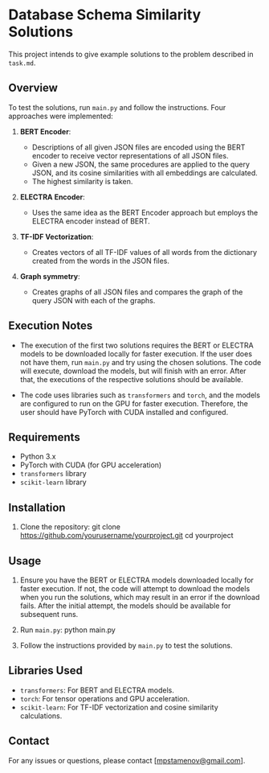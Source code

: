 # Database Schema Similarity Solutions

This project intends to give example solutions to the problem described in `task.md`.

## Overview

To test the solutions, run `main.py` and follow the instructions. Four approaches were implemented:

1. **BERT Encoder**:
   - Descriptions of all given JSON files are encoded using the BERT encoder to receive vector representations of all JSON files.
   - Given a new JSON, the same procedures are applied to the query JSON, and its cosine similarities with all embeddings are calculated.
   - The highest similarity is taken.

2. **ELECTRA Encoder**:
   - Uses the same idea as the BERT Encoder approach but employs the ELECTRA encoder instead of BERT.

3. **TF-IDF Vectorization**:
   - Creates vectors of all TF-IDF values of all words from the dictionary created from the words in the JSON files.

4. **Graph symmetry**:
   - Creates graphs of all JSON files and compares the graph of the query JSON with each of the graphs.

## Execution Notes

- The execution of the first two solutions requires the BERT or ELECTRA models to be downloaded locally for faster execution. If the user does not have them, run `main.py` and try using the chosen solutions. The code will execute, download the models, but will finish with an error. After that, the executions of the respective solutions should be available.

- The code uses libraries such as `transformers` and `torch`, and the models are configured to run on the GPU for faster execution. Therefore, the user should have PyTorch with CUDA installed and configured.

## Requirements

- Python 3.x
- PyTorch with CUDA (for GPU acceleration)
- `transformers` library
- `scikit-learn` library

## Installation

1. Clone the repository:
   git clone https://github.com/yourusername/yourproject.git
   cd yourproject

## Usage

1. Ensure you have the BERT or ELECTRA models downloaded locally for faster execution. If not, the code will attempt to download the models when you run the solutions, which may result in an error if the download fails. After the initial attempt, the models should be available for subsequent runs.

2. Run `main.py`:
   python main.py

3. Follow the instructions provided by `main.py` to test the solutions.

## Libraries Used

- `transformers`: For BERT and ELECTRA models.
- `torch`: For tensor operations and GPU acceleration.
- `scikit-learn`: For TF-IDF vectorization and cosine similarity calculations.

## Contact

For any issues or questions, please contact [mpstamenov@gmail.com].
